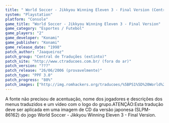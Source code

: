 ```yaml
---
title: " World Soccer - Jikkyou Winning Eleven 3 - Final Version (Central de Traduções)"
system: "Playstation"
platform: "Console"
game_title: "World Soccer - Jikkyou Winning Eleven 3 - Final Version"
game_category: "Esportes / Futebol"
game_players: "2"
game_developer: "Konami"
game_publisher: "Konami"
game_release_date: "1998"
patch_author: "Jaaqueiroz"
patch_group: "Central de Traduções (extinto)"
patch_site: "http://www.ctraducoes.com.br/ (fora do ar)"
patch_version: "???"
patch_release: "26/06/2006 (provavelmente)"
patch_type: "PPF 3.0"
patch_progress: "80%"
patch_images: ["http://img.romhackers.org/traducoes/%5BPS1%5D%20World%20Soccer%20-%20Jikkyou%20Winning%20Eleven%203%20-%20Final%20Version%20-%20Central%20de%20Tradu%C3%A7%C3%B5es%20-%201.jpg","http://img.romhackers.org/traducoes/%5BPS1%5D%20World%20Soccer%20-%20Jikkyou%20Winning%20Eleven%203%20-%20Final%20Version%20-%20Central%20de%20Tradu%C3%A7%C3%B5es%20-%202.jpg","http://img.romhackers.org/traducoes/%5BPS1%5D%20World%20Soccer%20-%20Jikkyou%20Winning%20Eleven%203%20-%20Final%20Version%20-%20Central%20de%20Tradu%C3%A7%C3%B5es%20-%203.jpg"]
---
```

A fonte não precisou de acentuação, nome dos jogadores e descrições dos menus traduzidos e um vídeo com o logo do grupo.ATENÇÃO:Esta tradução deve ser aplicada em uma imagem de CD da versão japonesa (SLPM-86162) do jogo World Soccer - Jikkyou Winning Eleven 3 - Final Version.